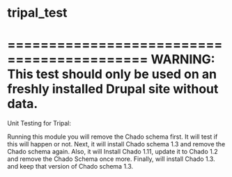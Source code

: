 # tripal_test
===========================================
WARNING: This test should only be used on an freshly installed Drupal site without data.
===========================================        
Unit Testing for Tripal:

Running this module you will remove the Chado schema first. It will test if this will happen or not.
Next, it will install Chado schema 1.3 and remove the Chado schema again.
Also, it will Install Chado 1.11, update it to Chado 1.2 and remove the Chado Schema once more.
Finally, will install Chado 1.3. and keep that version of Chado schema 1.3.
